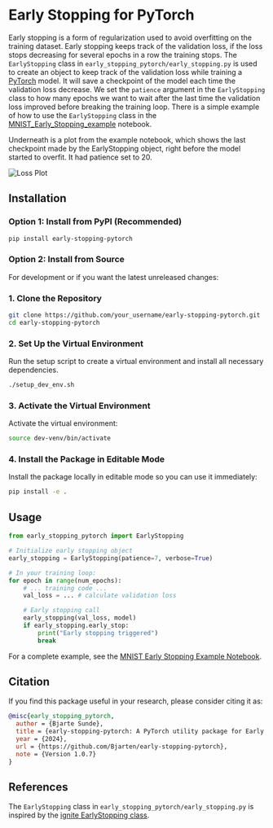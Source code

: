 # Early Stopping for PyTorch
Early stopping is a form of regularization used to avoid overfitting on the training dataset. Early stopping keeps track of the validation loss, if the loss stops decreasing for several epochs in a row the training stops. The ```EarlyStopping``` class in ```early_stopping_pytorch/early_stopping.py``` is used to create an object to keep track of the validation loss while training a [PyTorch](https://pytorch.org/) model. It will save a checkpoint of the model each time the validation loss decrease.  We set the ```patience``` argument in the ```EarlyStopping``` class to how many epochs we want to wait after the last time the validation loss improved before breaking the training loop. There is a simple example of how to use the ```EarlyStopping``` class in the [MNIST_Early_Stopping_example](MNIST_Early_Stopping_example.ipynb) notebook.

Underneath is a plot from the example notebook, which shows the last checkpoint made by the EarlyStopping object, right before the model started to overfit. It had patience set to 20.

![Loss Plot](https://raw.githubusercontent.com/Bjarten/early-stopping-pytorch/main/loss_plot.png)

## Installation

### Option 1: Install from PyPI (Recommended)
```bash
pip install early-stopping-pytorch
```

### Option 2: Install from Source
For development or if you want the latest unreleased changes:

### 1. Clone the Repository
```bash
git clone https://github.com/your_username/early-stopping-pytorch.git
cd early-stopping-pytorch
```

### 2. Set Up the Virtual Environment
Run the setup script to create a virtual environment and install all necessary dependencies.
```bash
./setup_dev_env.sh
```

### 3. Activate the Virtual Environment
Activate the virtual environment:
```bash
source dev-venv/bin/activate
```

### 4. Install the Package in Editable Mode
Install the package locally in editable mode so you can use it immediately:
```bash
pip install -e .
```

## Usage

```python
from early_stopping_pytorch import EarlyStopping

# Initialize early stopping object
early_stopping = EarlyStopping(patience=7, verbose=True)

# In your training loop:
for epoch in range(num_epochs):
    # ... training code ...
    val_loss = ... # calculate validation loss

    # Early stopping call
    early_stopping(val_loss, model)
    if early_stopping.early_stop:
        print("Early stopping triggered")
        break
```

For a complete example, see the [MNIST Early Stopping Example Notebook](MNIST_Early_Stopping_example.ipynb).

## Citation

If you find this package useful in your research, please consider citing it as:

```bibtex
@misc{early_stopping_pytorch,
  author = {Bjarte Sunde},
  title = {early-stopping-pytorch: A PyTorch utility package for Early Stopping},
  year = {2024},
  url = {https://github.com/Bjarten/early-stopping-pytorch},
  note = {Version 1.0.7}
}
```

## References
The ```EarlyStopping``` class in ```early_stopping_pytorch/early_stopping.py``` is inspired by the [ignite EarlyStopping class](https://github.com/pytorch/ignite/blob/master/ignite/handlers/early_stopping.py).
